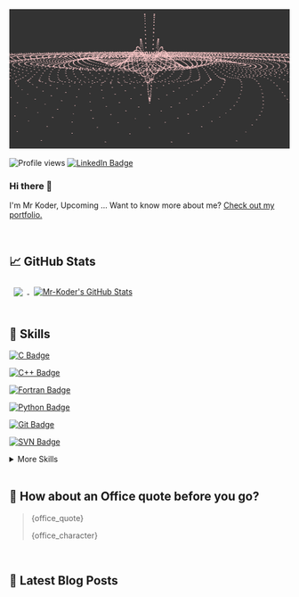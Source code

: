 <!--- Default
- 👋 Hi, I’m @Mr-Koder
- 👀 I’m interested in ...
- 🌱 I’m currently learning ...
- 💞️ I’m looking to collaborate on ...
- 📫 How to reach me ...

<!---
Mr-Koder/Mr-Koder is a ✨ special ✨ repository because its `README.md` (this file) appears on your GitHub profile.
You can click the Preview link to take a look at your changes.
--->

<img src="https://github.com/Mr-Koder/Mr-Koder/blob/main/header.gif" height = "250" width="1100" />

<!---[![Visits Badge](https://badges.pufler.dev/visits/Mr-Koder/Mr-Koder)](https://Mr-Koder.github.io)--->
![Profile views](https://gpvc.arturio.dev/Mr-Koder)
[![LinkedIn Badge](https://img.shields.io/badge/LinkedIn-Profile-informational?style=flat&logo=linkedin&logoColor=white&color=0D76A8)](https://www.linkedin.com/)

### Hi there 👋
I'm Mr Koder, Upcoming ...
Want to know more about me? [Check out my portfolio.](https://Mr-Koder.github.io)

<!--- ![GitHub metrics](https://metrics.lecoq.io/Mr-koder) --->

<br>

## &#x1f4c8; GitHub Stats

<a href="https://github.com/Mr_Koder">
  <img align="center" style="margin:0.5rem" src="https://github-readme-stats.vercel.app/api/top-langs/?username=Mr-Koder&hide=html,css&title_color=ffffff&text_color=c9cacc&icon_color=4AB197&bg_color=1A2B34" />
</a>

<a href="https://github.com/Mr-Koder">
  <img align="center" style="margin:0.5rem" src="https://github-readme-stats.vercel.app/api?username=Mr-Koder&show_icons=true&line_height=27&count_private=true&title_color=ffffff&text_color=c9cacc&icon_color=4AB097&bg_color=1A2B34" alt="Mr-Koder's GitHub Stats" />
</a>

<br>
<br>

## 💼 Skills

[![C Badge](https://img.shields.io/badge/Code-C-informational?style=flat&logo=C&logoColor=white&color=4AB197)](https://www.cprogramming.com)

[![C++ Badge](https://img.shields.io/badge/Code-C++-informational?style=flat&logo=C%2B%2B&logoColor=white&color=4AB197)](https://www.w3schools.com/cpp)

[![Fortran Badge](https://img.shields.io/badge/Code-Fortran-informational?style=flat&logo=Fortran&logoColor=white&color=4AB197)](https://fortran-lang.org)

[![Python Badge](https://img.shields.io/badge/Code-Python-informational?style=flat&logo=Python&logoColor=white&color=4AB197)](https://www.python.org)

[![Git Badge](https://img.shields.io/badge/Code-Git-informational?style=flat&logo=Git&logoColor=white&color=4AB197)](https://git-scm.com)

[![SVN Badge](https://img.shields.io/badge/Code-SVN-informational?style=flat&logo=subversion&logoColor=white&color=4AB197)](https://subversion.apache.org)

<details>
<summary>More Skills</summary>
<br>

[![GitHub](https://img.shields.io/badge/Tools-GitHub-informational?style=flat&logo=GitHub&logoColor=white&color=4AB197)](https://github.com/)
[![GitLab](https://img.shields.io/badge/Tools-GitLab-informational?style=flat&logo=GitLab&logoColor=white&color=4AB197)](https://about.gitlab.com/)
[![BitBucket](https://img.shields.io/badge/Tools-Bitbucket-informational?style=flat&logo=Bitbucket&logoColor=white&color=4AB197)](https://bitbucket.org/)

</details>

<br>

## 📣 How about an Office quote before you go?

> {office_quote}
>
> <p>{office_character}</p>

<br>

## 📝 Latest Blog Posts

<br>

<!-- BLOG-POST-LIST:START -->

<!-- BLOG-POST-LIST:END -->


